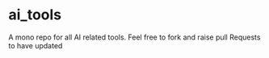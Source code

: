 # ai_tools
A mono repo for all AI related tools. Feel free to fork and raise pull Requests to have updated
